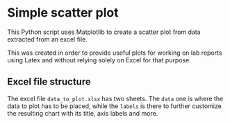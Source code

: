 # Simple scatter plot
This Python script uses Matplotlib to create a scatter plot from data extracted from an excel file. 

This was created in order to provide useful plots for working on lab reports using Latex and without relying solely on Excel for that purpose. 

## Excel file structure
The excel file ``data_to_plot.xlsx`` has two sheets. The ``data`` one is where the data to plot has to be placed, while the ``labels`` is there to further customize the resulting chart with its title, axis labels and more.



